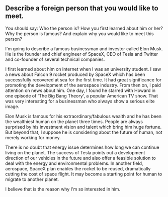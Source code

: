 ## Describe a foreign person that you would like to meet.
You should say:
Who the person is?
How you first learned about him or her?
Why the person is famous?
And explain why you would like to meet this person?

I'm going to describe a famous businessman and investor called Elon Musk. He is the founder and chief engineer of SpaceX, CEO of Tesla and Twitter and co-founder of several technical companies. 

I first learned about him on internet when I was an university student. I saw a news about Falcon 9 rocket produced by SpaceX which has been successfully recovered at sea for the first time. It had great significance for promoting the development of the aerospace industry. From then on, I paid attention on news about him. One day, I found he starred with Howard in one episode of 'The Big Bang Theory', a popular American TV show. That was very interesting for a businessman who always show a serious elite image. 

Elon Musk is famous for his extraordinary/fabulous wealth and he has been the wealthiest human on the planet three times. People are always surprised by his investment vision and talent which bring him huge fortune. But beyond that, I suppose he is considering about the future of human, not merely working for money. 

There is no doubt that energy issue determines how long we can continue living on the planet. The success of Tesla points out a development direction of our vehicles in the future and also offer a feasible solution to deal with the energy and environmental problems. In another field, aerospace, SpaceX plan enables the rocket to be reused, dramatically cutting the cost of space flight. It may become a starting point for human to migrate to another planet. 

I believe that is the reason why I'm so interested in him.
